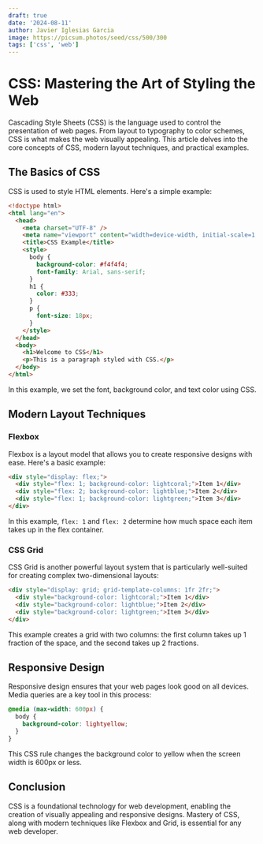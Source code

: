 ```yaml
---
draft: true
date: '2024-08-11'
author: Javier Iglesias Garcia
image: https://picsum.photos/seed/css/500/300
tags: ['css', 'web']
---
```


# CSS: Mastering the Art of Styling the Web

Cascading Style Sheets (CSS) is the language used to control the presentation of web pages. From layout to typography to color schemes, CSS is what makes the web visually appealing. This article delves into the core concepts of CSS, modern layout techniques, and practical examples.

## The Basics of CSS

CSS is used to style HTML elements. Here's a simple example:

```html
<!doctype html>
<html lang="en">
  <head>
    <meta charset="UTF-8" />
    <meta name="viewport" content="width=device-width, initial-scale=1.0" />
    <title>CSS Example</title>
    <style>
      body {
        background-color: #f4f4f4;
        font-family: Arial, sans-serif;
      }
      h1 {
        color: #333;
      }
      p {
        font-size: 18px;
      }
    </style>
  </head>
  <body>
    <h1>Welcome to CSS</h1>
    <p>This is a paragraph styled with CSS.</p>
  </body>
</html>
```

In this example, we set the font, background color, and text color using CSS.

## Modern Layout Techniques

### Flexbox

Flexbox is a layout model that allows you to create responsive designs with ease. Here's a basic example:

```html
<div style="display: flex;">
  <div style="flex: 1; background-color: lightcoral;">Item 1</div>
  <div style="flex: 2; background-color: lightblue;">Item 2</div>
  <div style="flex: 1; background-color: lightgreen;">Item 3</div>
</div>
```

In this example, `flex: 1` and `flex: 2` determine how much space each item takes up in the flex container.

### CSS Grid

CSS Grid is another powerful layout system that is particularly well-suited for creating complex two-dimensional layouts:

```html
<div style="display: grid; grid-template-columns: 1fr 2fr;">
  <div style="background-color: lightcoral;">Item 1</div>
  <div style="background-color: lightblue;">Item 2</div>
  <div style="background-color: lightgreen;">Item 3</div>
</div>
```

This example creates a grid with two columns: the first column takes up 1 fraction of the space, and the second takes up 2 fractions.

## Responsive Design

Responsive design ensures that your web pages look good on all devices. Media queries are a key tool in this process:

```css
@media (max-width: 600px) {
  body {
    background-color: lightyellow;
  }
}
```

This CSS rule changes the background color to yellow when the screen width is 600px or less.

## Conclusion

CSS is a foundational technology for web development, enabling the creation of visually appealing and responsive designs. Mastery of CSS, along with modern techniques like Flexbox and Grid, is essential for any web developer.
